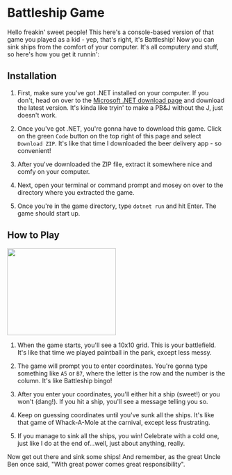 # Battleship Game

Hello freakin' sweet people! This here's a console-based version of that game you played as a kid - yep, that's right, it's Battleship! 
Now you can sink ships from the comfort of your computer. It's all computery and stuff, so here's how you get it runnin':

## Installation

1. First, make sure you've got .NET installed on your computer. If you don't, head on over to the [Microsoft .NET download page](https://dotnet.microsoft.com/download) and download the latest version. It's kinda like tryin' to make a PB&J without the J, just doesn't work.

2. Once you've got .NET, you're gonna have to download this game. Click on the green `Code` button on the top right of this page and select `Download ZIP`. It's like that time I downloaded the beer delivery app - so convenient!

3. After you've downloaded the ZIP file, extract it somewhere nice and comfy on your computer. 

4. Next, open your terminal or command prompt and mosey on over to the directory where you extracted the game. 

5. Once you're in the game directory, type `dotnet run` and hit Enter. The game should start up.


## How to Play

<img src="https://github.com/Looseling/Battleship.Console/assets/69507148/c9f716de-b262-4f5c-b572-abfa27c544d4)" width="250" height="200" />


1. When the game starts, you'll see a 10x10 grid. This is your battlefield. It's like that time we played paintball in the park, except less messy.

2. The game will prompt you to enter coordinates. You're gonna type something like `A5` or `B7`, where the letter is the row and the number is the column. It's like Battleship bingo!

3. After you enter your coordinates, you'll either hit a ship (sweet!) or you won't (dang!). If you hit a ship, you'll see a message telling you so.

4. Keep on guessing coordinates until you've sunk all the ships. It's like that game of Whack-A-Mole at the carnival, except less frustrating.

5. If you manage to sink all the ships, you win! Celebrate with a cold one, just like I do at the end of...well, just about anything, really.

Now get out there and sink some ships! And remember, as the great Uncle Ben once said, "With great power comes great responsibility".



